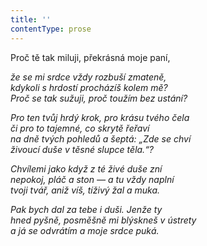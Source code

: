 ```yaml
---
title: ''
contentType: prose
---
```


<section>

Proč tě tak miluji, překrásná moje paní,

_že se mi srdce vždy rozbuší zmateně,  
kdykoli s hrdostí procházíš kolem mě?  
Proč se tak sužuji, proč toužím bez ustání?_

</section>

<section>

_Pro ten tvůj hrdý krok, pro krásu tvého čela  
či pro to tajemné, co skrytě řeřaví  
na dně tvých pohledů a šeptá: „Zde se chví  
živoucí duše v těsné slupce těla.“?_

</section>

<section>

_Chvílemi jako když z té živé duše zní  
nepokoj, pláč a ston — a tu vždy naplní  
tvoji tvář, aniž víš, tíživý žal a muka._

</section>

<section>

_Pak bych dal za tebe i duši. Jenže ty  
hned pyšně, posměšně mi blýskneš v ústrety  
a já se odvrátím a moje srdce puká._

</section>
